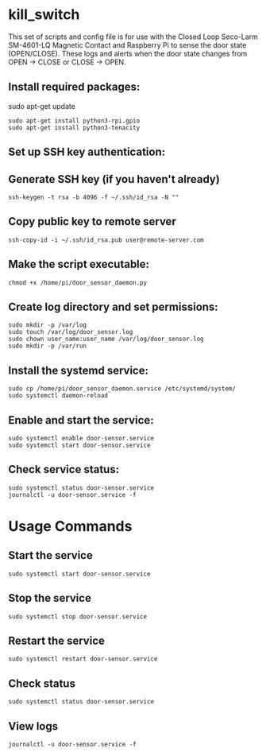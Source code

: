 # kill_switch

This set of scripts and config file is for use with the Closed Loop Seco-Larm SM-4601-LQ Magnetic Contact and Raspberry Pi to sense the door state (OPEN/CLOSE). These logs and alerts when the door state changes from OPEN -> CLOSE or CLOSE -> OPEN.

## Install required packages:

sudo apt-get update
```
sudo apt-get install python3-rpi.gpio
sudo apt-get install python3-tenacity
```


## Set up SSH key authentication:
## Generate SSH key (if you haven't already)

```
ssh-keygen -t rsa -b 4096 -f ~/.ssh/id_rsa -N ""
```

## Copy public key to remote server
```
ssh-copy-id -i ~/.ssh/id_rsa.pub user@remote-server.com
```

## Make the script executable:
```
chmod +x /home/pi/door_sensor_daemon.py
```

## Create log directory and set permissions:
```
sudo mkdir -p /var/log
sudo touch /var/log/door_sensor.log
sudo chown user_name:user_name /var/log/door_sensor.log
sudo mkdir -p /var/run
```

## Install the systemd service:
```
sudo cp /home/pi/door_sensor_daemon.service /etc/systemd/system/
sudo systemctl daemon-reload
```

## Enable and start the service:
```
sudo systemctl enable door-sensor.service
sudo systemctl start door-sensor.service
```

## Check service status:
```
sudo systemctl status door-sensor.service
journalctl -u door-sensor.service -f
```

# Usage Commands

## Start the service
```
sudo systemctl start door-sensor.service
```

## Stop the service
```
sudo systemctl stop door-sensor.service
```

## Restart the service
```
sudo systemctl restart door-sensor.service
```

## Check status
```
sudo systemctl status door-sensor.service
```

## View logs
```
journalctl -u door-sensor.service -f
```
